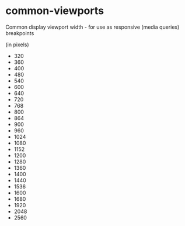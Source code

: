 common-viewports
================

Common display viewport width - for use as responsive (media queries) breakpoints

(in pixels)

- 320
- 360
- 400
- 480
- 540
- 600
- 640
- 720
- 768
- 800
- 864
- 900
- 960
- 1024
- 1080
- 1152
- 1200
- 1280
- 1360
- 1400
- 1440
- 1536
- 1600
- 1680
- 1920
- 2048
- 2560
